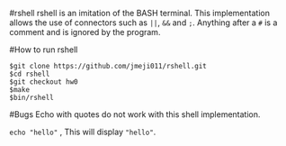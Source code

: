 #rshell
rshell is an imitation of the BASH terminal. This implementation allows the use 
of connectors such as `||`, `&&` and `;`. Anything after a `#` is a comment and 
is ignored by the program.

#How to run rshell
```
$git clone https://github.com/jmeji011/rshell.git
$cd rshell
$git checkout hw0
$make
$bin/rshell
```

#Bugs
Echo with quotes do not work with this shell implementation.

`echo "hello"` , This will display `"hello"`. 



